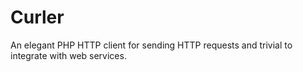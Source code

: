 # Curler
An elegant PHP HTTP client for sending HTTP requests and trivial to integrate with web services.
